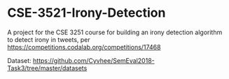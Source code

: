 # CSE-3521-Irony-Detection

A project for the CSE 3251 course for building an irony detection algorithm to detect irony in tweets, per https://competitions.codalab.org/competitions/17468

Dataset: https://github.com/Cyvhee/SemEval2018-Task3/tree/master/datasets
